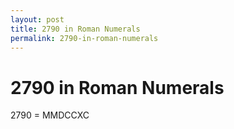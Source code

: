 ```yaml
---
layout: post
title: 2790 in Roman Numerals
permalink: 2790-in-roman-numerals
---
```


# 2790 in Roman Numerals

2790 = MMDCCXC
